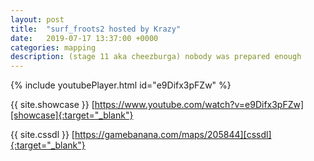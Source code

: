 ```yaml
---
layout: post
title:  "surf_froots2 hosted by Krazy"
date:   2019-07-17 13:37:00 +0000
categories: mapping
description: (stage 11 aka cheezburga) nobody was prepared enough
---
```


{% include youtubePlayer.html id="e9Difx3pFZw" %}

{{ site.showcase }} [https://www.youtube.com/watch?v=e9Difx3pFZw][showcase]{:target="_blank"}

{{ site.cssdl }} [https://gamebanana.com/maps/205844][cssdl]{:target="_blank"}

[showcase]: https://www.youtube.com/watch?v=e9Difx3pFZw
[cssdl]: https://gamebanana.com/maps/205844

